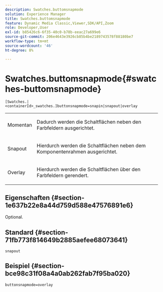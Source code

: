 ```yaml
---
description: Swatches.buttomsnapmode
solution: Experience Manager
title: Swatches.buttomsnapmode
feature: Dynamic Media Classic,Viewer,SDK/API,Zoom
role: Developer,User
exl-id: b85426c6-6f35-40c0-b78b-eeac27a699e6
source-git-commit: 206e4643e3926cb85b4be2189743578f88180be7
workflow-type: tm+mt
source-wordcount: '46'
ht-degree: 8%

---
```


# Swatches.buttomsnapmode{#swatches-buttomsnapmode}

`[Swatches.|<containerId>_swatches.]buttonsnapmode=snapin|snapout|overlay`

<table id="table_4322E3ECE9354016B891F5E7A35D6A2A"> 
 <tbody> 
  <tr> 
   <td> <p> <span class="codeph"> <span class="varname"> Momentan</span> </span> </p> </td> 
   <td> <p>Dadurch werden die Schaltflächen neben den Farbfeldern ausgerichtet. </p> </td> 
  </tr> 
  <tr> 
   <td> <p> <span class="codeph"> <span class="varname"> Snapout</span> </span> </p> </td> 
   <td> <p>Hierdurch werden die Schaltflächen neben dem Komponentenrahmen ausgerichtet. </p> </td> 
  </tr> 
  <tr> 
   <td> <p> <span class="codeph"> <span class="varname"> Overlay</span> </span> </p> </td> 
   <td> <p>Hierdurch werden die Schaltflächen über den Farbfeldern gerendert. </p> </td> 
  </tr> 
 </tbody> 
</table>

## Eigenschaften {#section-1e637b22e8a44d759d588e47576891e6}

Optional.

## Standard {#section-71fb773f814649b2885aefee68073641}

`snapout`

## Beispiel {#section-bce98c31f08a4a0ab262fab7f95ba020}

`buttonsnapmode=overlay`
